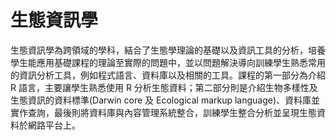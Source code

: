 # 生態資訊學

生態資訊學為跨領域的學科，結合了生態學理論的基礎以及資訊工具的分析，培養學生能應用基礎課程的理論至實際的問題中，並以問題解決導向訓練學生熟悉常用的資訊分析工具，例如程式語言、資料庫以及相關的工具。課程的第一部分為介紹 R 語言，主要讓學生熟悉使用 R 分析生態資料；第二部分則是介紹生物多樣性及生態資訊的資料標準(Darwin core 及 Ecological markup language)、資料庫並實作查詢，最後則將資料庫與內容管理系統整合，訓練學生整合分析並呈現生態資料於網路平台上。



